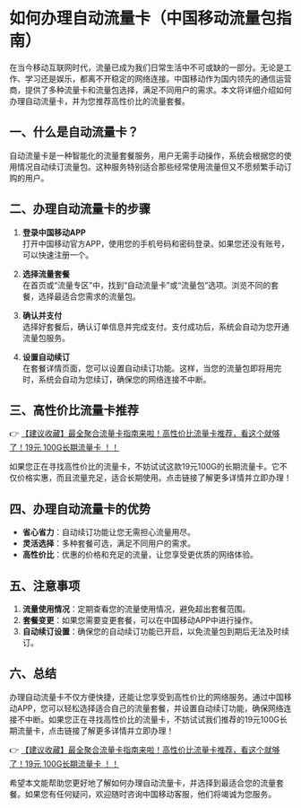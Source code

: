# 如何办理自动流量卡（中国移动流量包指南）

在当今移动互联网时代，流量已成为我们日常生活中不可或缺的一部分。无论是工作、学习还是娱乐，都离不开稳定的网络连接。中国移动作为国内领先的通信运营商，提供了多种流量卡和流量包选择，满足不同用户的需求。本文将详细介绍如何办理自动流量卡，并为您推荐高性价比的流量套餐。

## 一、什么是自动流量卡？

自动流量卡是一种智能化的流量套餐服务，用户无需手动操作，系统会根据您的使用情况自动续订流量包。这种服务特别适合那些经常使用流量但又不愿频繁手动订购的用户。

## 二、办理自动流量卡的步骤

1. **登录中国移动APP**  
   打开中国移动官方APP，使用您的手机号码和密码登录。如果您还没有账号，可以快速注册一个。

2. **选择流量套餐**  
   在首页或“流量专区”中，找到“自动流量卡”或“流量包”选项。浏览不同的套餐，选择最适合您需求的流量包。

3. **确认并支付**  
   选择好套餐后，确认订单信息并完成支付。支付成功后，系统会自动为您开通流量包服务。

4. **设置自动续订**  
   在套餐详情页面，您可以设置自动续订功能。这样，当您的流量包即将用完时，系统会自动为您续订，确保您的网络连接不中断。

## 三、高性价比流量卡推荐

👉 [【建议收藏】最全聚合流量卡指南来啦！高性价比流量卡推荐，看这个就够了！19元 100G长期流量卡 ！！](https://www.91haoka.cn/webapp/weixiaodian/index.html?shop_id=563381)

如果您正在寻找高性价比的流量卡，不妨试试这款19元100G的长期流量卡。它不仅价格实惠，而且流量充足，适合长期使用。点击链接了解更多详情并立即办理！

## 四、办理自动流量卡的优势

- **省心省力**：自动续订功能让您无需担心流量用尽。
- **灵活选择**：多种套餐可选，满足不同用户的需求。
- **高性价比**：优惠的价格和充足的流量，让您享受更优质的网络体验。

## 五、注意事项

1. **流量使用情况**：定期查看您的流量使用情况，避免超出套餐范围。
2. **套餐变更**：如果您需要变更套餐，可以在中国移动APP中进行操作。
3. **自动续订设置**：确保您的自动续订功能已开启，以免流量包到期后无法及时续订。

## 六、总结

办理自动流量卡不仅方便快捷，还能让您享受到高性价比的网络服务。通过中国移动APP，您可以轻松选择适合自己的流量套餐，并设置自动续订功能，确保网络连接不中断。如果您正在寻找高性价比的流量卡，不妨试试我们推荐的19元100G长期流量卡，点击链接了解更多详情并立即办理！

👉 [【建议收藏】最全聚合流量卡指南来啦！高性价比流量卡推荐，看这个就够了！19元 100G长期流量卡 ！！](https://www.91haoka.cn/webapp/weixiaodian/index.html?shop_id=563381)

希望本文能帮助您更好地了解如何办理自动流量卡，并选择到最适合您的流量套餐。如果您有任何疑问，欢迎随时咨询中国移动客服，他们将竭诚为您服务。